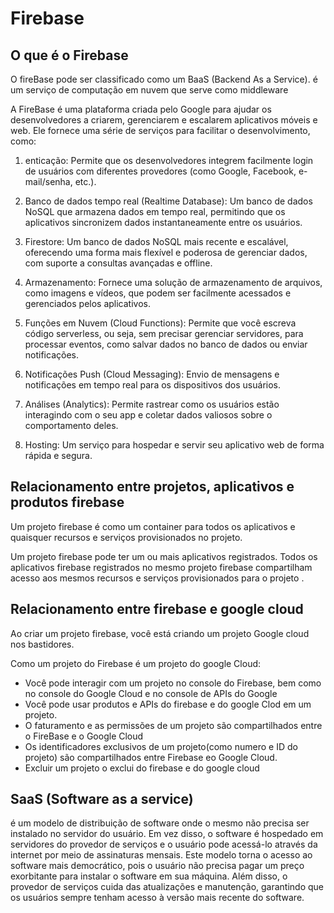# Firebase

## O que é o Firebase

O fireBase pode ser classificado como um BaaS (Backend As a Service). é um serviço de computação em nuvem que serve como middleware

A FireBase é uma plataforma criada pelo Google para ajudar os desenvolvedores a criarem, gerenciarem e escalarem aplicativos móveis e web. Ele fornece uma série de serviços para facilitar o desenvolvimento, como:

1. enticação: Permite que os desenvolvedores integrem facilmente login de usuários com diferentes provedores (como Google, Facebook, e-mail/senha, etc.).

2. Banco de dados tempo real (Realtime Database): Um banco de dados NoSQL que armazena dados em tempo real, permitindo que os aplicativos sincronizem dados instantaneamente entre os usuários.

3. Firestore: Um banco de dados NoSQL mais recente e escalável, oferecendo uma forma mais flexível e poderosa de gerenciar dados, com suporte a consultas avançadas e offline.

4. Armazenamento: Fornece uma solução de armazenamento de arquivos, como imagens e vídeos, que podem ser facilmente acessados e gerenciados pelos aplicativos.

5. Funções em Nuvem (Cloud Functions): Permite que você escreva código serverless, ou seja, sem precisar gerenciar servidores, para processar eventos, como salvar dados no banco de dados ou enviar notificações.

6. Notificações Push (Cloud Messaging): Envio de mensagens e notificações em tempo real para os dispositivos dos usuários.

7. Análises (Analytics): Permite rastrear como os usuários estão interagindo com o seu app e coletar dados valiosos sobre o comportamento deles.

8. Hosting: Um serviço para hospedar e servir seu aplicativo web de forma rápida e segura.

## Relacionamento entre projetos, aplicativos e produtos firebase

Um projeto firebase é como um container para todos os aplicativos e quaisquer recursos e serviços provisionados no projeto.

Um projeto firebase pode ter um ou mais aplicativos registrados. Todos os aplicativos firebase registrados no mesmo projeto firebase compartilham acesso aos mesmos recursos e serviços provisionados para o projeto .

## Relacionamento entre firebase e google cloud

Ao criar um projeto firebase, você está criando um projeto Google cloud nos bastidores.

Como um projeto do Firebase é um projeto do google Cloud:

- Você pode interagir com um projeto no console do Firebase, bem como no console do Google Cloud e no console de APIs do Google
- Você pode usar produtos e APIs do firebase e do google Clod em um projeto.
- O faturamento e as permissões de um projeto são compartilhados entre o FireBase e o Google Cloud
- Os identificadores exclusivos de um projeto(como numero e ID do projeto) são compartilhados entre Firebase eo Google Cloud.
- Excluir um projeto o exclui do firebase e do google cloud

## SaaS (Software as a service)

é um modelo de distribuição de software onde o mesmo não precisa ser instalado no servidor do usuário. Em vez disso, o software é hospedado em servidores do provedor de serviços e o usuário pode acessá-lo através da internet por meio de assinaturas mensais. Este modelo torna o acesso ao software mais democrático, pois o usuário não precisa pagar um preço exorbitante para instalar o software em sua máquina. Além disso, o provedor de serviços cuida das atualizações e manutenção, garantindo que os usuários sempre tenham acesso à versão mais recente do software.
